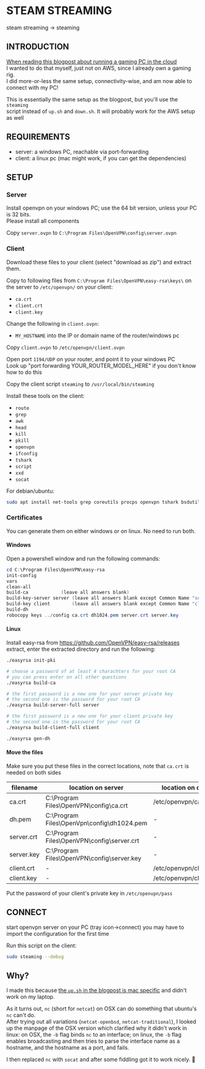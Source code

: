 # STEAM STREAMING
steam streaming -> steaming

## INTRODUCTION
[When reading this blogpost about running a gaming PC in the cloud](https://lg.io/2015/07/05/revised-and-much-faster-run-your-own-highend-cloud-gaming-service-on-ec2.html)  
I wanted to do that myself, just not on AWS, since I already own a gaming rig.  
I did more-or-less the same setup, connectivity-wise, and am now able to connect with my PC!

This is essentially the same setup as the blogpost, but you'll use the `steaming`  
script instead of `up.sh` and `down.sh`. It will probably work for the AWS setup as well

## REQUIREMENTS
- server: a windows PC, reachable via port-forwarding
- client: a linux pc (mac might work, if you can get the dependencies)

## SETUP

### Server
Install openvpn on your windows PC; use the 64 bit version, unless your PC is 32 bits.  
Please install all components

Copy `server.ovpn` to `C:\Program Files\OpenVPN\config\server.ovpn`

### Client
Download these files to your client (select "download as zip") and extract them.

Copy to following files from `C:\Program Files\OpenVPN\easy-rsa\keys\` on the server
to `/etc/openvpn/` on your client:
- `ca.crt`
- `client.crt`
- `client.key`

Change the following in `client.ovpn`:
- `MY_HOSTNAME` into the IP or domain name of the router/windows pc

Copy `client.ovpn` to `/etc/openvpn/client.ovpn`

Open port `1194/UDP` on your router, and point it to your windows PC  
Look up "port forwarding YOUR_ROUTER_MODEL_HERE" if you don't know how to do this

Copy the client script `steaming` to `/usr/local/bin/steaming`

Install these tools on the client:
- `route`
- `grep`
- `awk`
- `head`
- `kill`
- `pkill`
- `openvpn`
- `ifconfig`
- `tshark`
- `script`
- `xxd`
- `socat`

For debian/ubuntu:
```sh
sudo apt install net-tools grep coreutils procps openvpn tshark bsdutils vim-common socat
```
### Certificates
You can generate them on either windows or on linux. No need to run both.

#### Windows
Open a powershell window and run the following commands:
```powershell
cd C:\Program Files\OpenVPN\easy-rsa
init-config
vars
clean-all
build-ca			(leave all answers blank)
build-key-server server	(leave all answers blank except Common Name "server", yes to Sign and yes to Commit)
build-key client		(leave all answers blank except Common Name "client", yes to Sign and yes to Commit)
build-dh
robocopy keys ../config ca.crt dh1024.pem server.crt server.key
```

#### Linux
Install easy-rsa from https://github.com/OpenVPN/easy-rsa/releases
extract, enter the extracted directory and run the following:
```sh
./easyrsa init-pki

# choose a password of at least 4 charachters for your root CA
# you can press enter on all other questions
./easyrsa build-ca 

# the first password is a new one for your server private key
# the second one is the password for your root CA
./easyrsa build-server-full server

# the first password is a new one for your client private key
# the second one is the password for your root CA
./easyrsa build-client-full client

./easyrsa gen-dh
```
#### Move the files
Make sure you put these files in the correct locations, note that `ca.crt` is needed on both sides

| filename   | location on server                         | location on client      |
| ---------- | ------------------------------------------ | ----------------------- |
| ca.crt     | C:\Program Files\OpenVPN\config\ca.crt     | /etc/openvpn/ca.crt     |
| dh.pem     | C:\Program Files\OpenVpn\config\dh1024.pem | -                       |
| server.crt | C:\Program Files\OpenVPN\config\server.crt | -                       |
| server.key | C:\Program Files\OpenVPN\config\server.key | -                       |
| client.crt | -                                          | /etc/openvpn/client.crt |
| client.key | -                                          | /etc/openvpn/client.key |

Put the password of your client's private key in `/etc/openvpn/pass`


## CONNECT
start openvpn server on your PC (tray icon->connect)
you may have to import the configuration for the first time

Run this script on the client:
```sh
sudo steaming --debug
```

## Why?
I made this because [the `up.sh` in the blogpost is mac specific](https://lg.io/assets/up.sh) and didn't work on my laptop.

As it turns out, `nc` (short for `netcat`) on OSX can do something that ubuntu's `nc` can't do.  
After trying out all variations (`netcat-openbsd`, `netcat-traditional`), I looked up the manpage of the OSX version which clarified why it didn't work in linux: on OSX, the `-b` flag binds `nc` to an interface; on linux, the `-b` flag enables broadcasting and  then tries to parse the interface name as a hostname, and the hostname as a port, and fails.

I then replaced `nc` with `socat` and after some fiddling got it to work nicely. :slightly_smiling_face:
